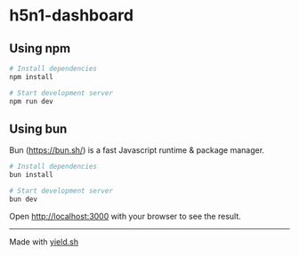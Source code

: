 # h5n1-dashboard

## Using npm

```bash
# Install dependencies
npm install

# Start development server
npm run dev
```

## Using bun

Bun (https://bun.sh/) is a fast Javascript runtime & package manager.

```bash
# Install dependencies
bun install

# Start development server
bun dev
```

Open [http://localhost:3000](http://localhost:3000) with your browser to see the result.

---
Made with [yield.sh](https://yield.sh)
